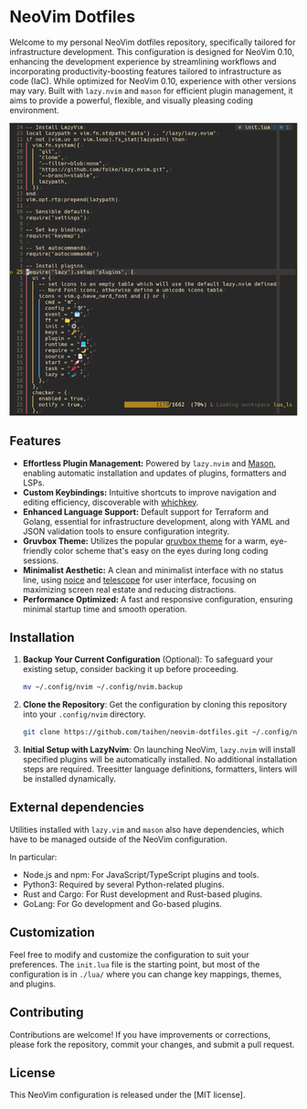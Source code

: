 # NeoVim Dotfiles

Welcome to my personal NeoVim dotfiles repository, specifically tailored for infrastructure development. This configuration is designed for NeoVim 0.10, enhancing the development experience by streamlining workflows and incorporating productivity-boosting features tailored to infrastructure as code (IaC). While optimized for NeoVim 0.10, experience with other versions may vary. Built with `lazy.nvim` and `mason` for efficient plugin management, it aims to provide a powerful, flexible, and visually pleasing coding environment.

![Screenshot](./docs/screenshot.png)

## Features

- **Effortless Plugin Management:** Powered by `lazy.nvim` and [Mason](https://github.com/williamboman/mason.nvim), enabling automatic installation and updates of plugins, formatters and LSPs.
- **Custom Keybindings:** Intuitive shortcuts to improve navigation and editing efficiency, discoverable with [whichkey](https://github.com/folke/which-key.nvim).
- **Enhanced Language Support:** Default support for Terraform and Golang, essential for infrastructure development, along with YAML and JSON validation tools to ensure configuration integrity.
- **Gruvbox Theme:** Utilizes the popular [gruvbox theme](https://github.com/morhetz/gruvbox) for a warm, eye-friendly color scheme that's easy on the eyes during long coding sessions.
- **Minimalist Aesthetic:** A clean and minimalist interface with no status line, using [noice](https://github.com/folke/noice.nvim) and [telescope](https://github.com/nvim-telescope/telescope.nvim) for user interface, focusing on maximizing screen real estate and reducing distractions.
- **Performance Optimized:** A fast and responsive configuration, ensuring minimal startup time and smooth operation.

## Installation

1. **Backup Your Current Configuration** (Optional): To safeguard your existing setup, consider backing it up before proceeding.

    ```bash
    mv ~/.config/nvim ~/.config/nvim.backup
    ```

2. **Clone the Repository**: Get the configuration by cloning this repository into your `.config/nvim` directory.

    ```bash
    git clone https://github.com/taihen/neovim-dotfiles.git ~/.config/nvim
    ```

3. **Initial Setup with LazyNvim**: On launching NeoVim, `lazy.nvim` will install specified plugins will be automatically installed. No additional installation steps are required. Treesitter language definitions, formatters, linters will be installed dynamically.

## External dependencies

Utilities installed with `lazy.vim` and `mason` also have dependencies, which
have to be managed outside of the NeoVim configuration. 

In particular:
- Node.js and npm: For JavaScript/TypeScript plugins and tools.
- Python3: Required by several Python-related plugins.
- Rust and Cargo: For Rust development and Rust-based plugins.
- GoLang: For Go development and Go-based plugins.

## Customization

Feel free to modify and customize the configuration to suit your preferences. The `init.lua` file is the starting point, but most of the configuration is in `./lua/` where you can change key mappings, themes, and plugins.

## Contributing

Contributions are welcome! If you have improvements or corrections, please fork the repository, commit your changes, and submit a pull request.

## License

This NeoVim configuration is released under the [MIT license].

